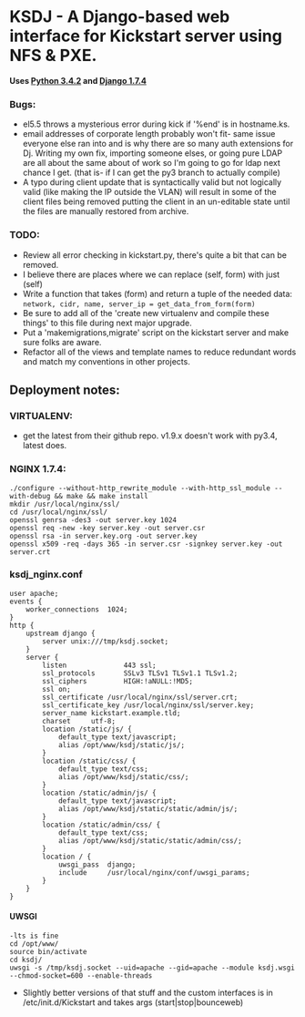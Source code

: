 KSDJ - A Django-based web interface for Kickstart server using NFS & PXE.
=============================================================
**Uses [Python 3.4.2](https://www.python.org/download/releases/3.4.2/) and [Django 1.7.4](https://www.djangoproject.com/download/1.7.4/tarball/)**

### Bugs:
* el5.5 throws a mysterious error during kick if '%end' is in hostname.ks.
* email addresses of corporate length probably won't fit- same issue everyone else ran into and is why there are so many 
auth extensions for Dj. Writing my own fix, importing someone elses, or going pure LDAP are all about the same about of 
work so I'm going to go for ldap next chance I get. (that is- if I can get the py3 branch to actually compile)
* A typo during client update that is syntactically valid but not logically valid (like making the IP outside the VLAN) 
will result in some of the client files being removed putting the client in an un-editable state until the files are 
manually restored from archive.

### TODO:
* Review all error checking in kickstart.py, there's quite a bit that can be removed.
* I believe there are places where we can replace (self, form) with just (self)
* Write a function that takes (form) and return a tuple of the needed data:  
 `network, cidr, name, server_ip = get_data_from_form(form)`
* Be sure to add all of the 'create new virtualenv and compile these things' to this file during next major upgrade.
* Put a 'makemigrations,migrate' script on the kickstart server and make sure folks are aware.
* Refactor all of the views and template names to reduce redundant words and match my conventions in other projects.


Deployment notes:
----------------

### VIRTUALENV:
* get the latest from their github repo. v1.9.x doesn't work with py3.4, latest does.

### NGINX 1.7.4:
    ./configure --without-http_rewrite_module --with-http_ssl_module --with-debug && make && make install
    mkdir /usr/local/nginx/ssl/
    cd /usr/local/nginx/ssl/
    openssl genrsa -des3 -out server.key 1024
    openssl req -new -key server.key -out server.csr
    openssl rsa -in server.key.org -out server.key
    openssl x509 -req -days 365 -in server.csr -signkey server.key -out server.crt

### ksdj_nginx.conf  

```
user apache;
events {
    worker_connections  1024;
}
http {
    upstream django {
        server unix:///tmp/ksdj.socket;
    }
    server {
        listen              443 ssl;
        ssl_protocols       SSLv3 TLSv1 TLSv1.1 TLSv1.2;
        ssl_ciphers         HIGH:!aNULL:!MD5;
        ssl on;
        ssl_certificate /usr/local/nginx/ssl/server.crt;
        ssl_certificate_key /usr/local/nginx/ssl/server.key;
        server_name kickstart.example.tld;
        charset     utf-8;
        location /static/js/ {
            default_type text/javascript;
            alias /opt/www/ksdj/static/js/;
        }
        location /static/css/ {
            default_type text/css;
            alias /opt/www/ksdj/static/css/;
        }  
        location /static/admin/js/ {  
            default_type text/javascript;  
            alias /opt/www/ksdj/static/static/admin/js/;  
        }  
        location /static/admin/css/ {  
            default_type text/css;  
            alias /opt/www/ksdj/static/static/admin/css/;  
        }  
        location / {  
            uwsgi_pass  django;  
            include     /usr/local/nginx/conf/uwsgi_params;  
        }  
    }  
}  
```

#### UWSGI
    -lts is fine
    cd /opt/www/
    source bin/activate
    cd ksdj/
    uwsgi -s /tmp/ksdj.socket --uid=apache --gid=apache --module ksdj.wsgi --chmod-socket=600 --enable-threads


* Slightly better versions of that stuff and the custom interfaces is in /etc/init.d/Kickstart and takes args 
(start|stop|bounceweb)
